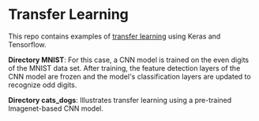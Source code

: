 # Transfer Learning

This repo contains examples of [transfer learning](http://sebastianruder.com/transfer-learning/) using Keras and Tensorflow.

**Directory MNIST**: For this case, a CNN model is trained on the even digits of the MNIST data set.  After training, the feature detection layers of the CNN model are frozen and the model's classification layers are updated to recognize odd digits.


**Directory cats_dogs**: Illustrates transfer learning using a pre-trained Imagenet-based CNN model.